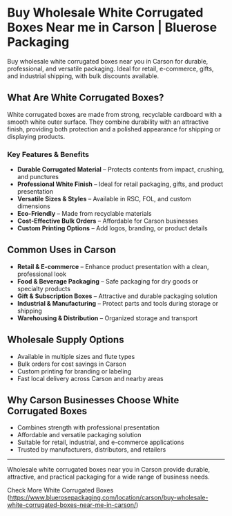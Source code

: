 # Buy Wholesale White Corrugated Boxes Near me in Carson | Bluerose Packaging

Buy wholesale white corrugated boxes near you in Carson for durable, professional, and versatile packaging. Ideal for retail, e-commerce, gifts, and industrial shipping, with bulk discounts available.

## What Are White Corrugated Boxes?

White corrugated boxes are made from strong, recyclable cardboard with a smooth white outer surface. They combine durability with an attractive finish, providing both protection and a polished appearance for shipping or displaying products.  

### Key Features & Benefits

- **Durable Corrugated Material** – Protects contents from impact, crushing, and punctures  
- **Professional White Finish** – Ideal for retail packaging, gifts, and product presentation  
- **Versatile Sizes & Styles** – Available in RSC, FOL, and custom dimensions  
- **Eco-Friendly** – Made from recyclable materials  
- **Cost-Effective Bulk Orders** – Affordable for Carson businesses  
- **Custom Printing Options** – Add logos, branding, or product details  

## Common Uses in Carson

- **Retail & E-commerce** – Enhance product presentation with a clean, professional look  
- **Food & Beverage Packaging** – Safe packaging for dry goods or specialty products  
- **Gift & Subscription Boxes** – Attractive and durable packaging solution  
- **Industrial & Manufacturing** – Protect parts and tools during storage or shipping  
- **Warehousing & Distribution** – Organized storage and transport  

## Wholesale Supply Options

- Available in multiple sizes and flute types  
- Bulk orders for cost savings in Carson  
- Custom printing for branding or labeling  
- Fast local delivery across Carson and nearby areas  

## Why Carson Businesses Choose White Corrugated Boxes

- Combines strength with professional presentation  
- Affordable and versatile packaging solution  
- Suitable for retail, industrial, and e-commerce applications  
- Trusted by manufacturers, distributors, and retailers  

---
Wholesale white corrugated boxes near you in Carson provide durable, attractive, and practical packaging for a wide range of business needs.  

Check More White Corrugated Boxes (https://www.bluerosepackaging.com/location/carson/buy-wholesale-white-corrugated-boxes-near-me-in-carson/)

